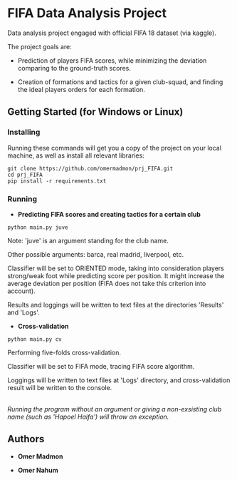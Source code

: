 # FIFA Data Analysis Project

Data analysis project engaged with official FIFA 18 dataset (via kaggle).

The project goals are:

* Prediction of players FIFA scores, while minimizing the deviation comparing to the ground-truth scores.

* Creation of formations and tactics for a given club-squad, and finding the ideal players orders for each formation.

## Getting Started (for Windows or Linux)

### Installing

Running these commands will get you a copy of the project on your local machine, as well as install all relevant libraries:

```
git clone https://github.com/omermadmon/prj_FIFA.git
cd prj_FIFA
pip install -r requirements.txt
```

### Running

* **Predicting FIFA scores and creating tactics for a certain club**

```
python main.py juve
```

Note: 'juve' is an argument standing for the club name.

Other possible arguments: barca, real madrid, liverpool, etc.

Classifier will be set to ORIENTED mode, taking into consideration players strong/weak foot while predicting score per position. 
It might increase the average deviation per position (FIFA does not take this criterion into account).

Results and loggings will be written to text files at the directories 'Results' and 'Logs'.


* **Cross-validation**

```
python main.py cv
```

Performing five-folds cross-validation.

Classifier will be set to FIFA mode, tracing FIFA score algorithm.

Loggings will be written to text files at 'Logs' directory, and cross-validation result will be written to the console.

<br />*Running the program without an argument or giving a non-exsisting club name (such as 'Hapoel Haifa') will throw an exception.*


## Authors

* **Omer Madmon** 

* **Omer Nahum** 
